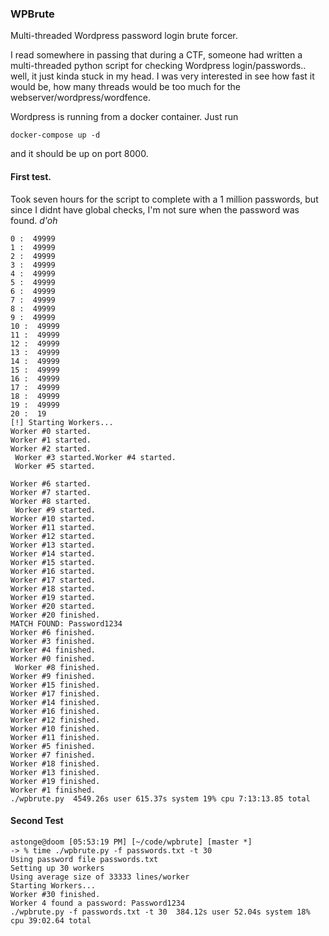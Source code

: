 ### WPBrute

Multi-threaded Wordpress password login brute forcer.

I read somewhere in passing that during a CTF, someone had written a multi-threaded python script for checking Wordpress login/passwords.. well, it just kinda stuck in my head. I was very interested in see how fast it would be, how many threads would be too much for the webserver/wordpress/wordfence.

Wordpress is running from a docker container. Just run

```
docker-compose up -d
```

and it should be up on port 8000.


#### First test.
Took seven hours for the script to complete with a 1 million passwords, but since I didnt have global checks, I'm not sure when the password was found.
*d'oh*

```
0 :  49999
1 :  49999
2 :  49999
3 :  49999
4 :  49999
5 :  49999
6 :  49999
7 :  49999
8 :  49999
9 :  49999
10 :  49999
11 :  49999
12 :  49999
13 :  49999
14 :  49999
15 :  49999
16 :  49999
17 :  49999
18 :  49999
19 :  49999
20 :  19
[!] Starting Workers...
Worker #0 started.
Worker #1 started.
Worker #2 started.
 Worker #3 started.Worker #4 started.
 Worker #5 started.

Worker #6 started.
Worker #7 started.
Worker #8 started.
 Worker #9 started.
Worker #10 started.
Worker #11 started.
Worker #12 started.
Worker #13 started.
Worker #14 started.
Worker #15 started.
Worker #16 started.
Worker #17 started.
Worker #18 started.
Worker #19 started.
Worker #20 started.
Worker #20 finished.
MATCH FOUND: Password1234
Worker #6 finished.
Worker #3 finished.
Worker #4 finished.
Worker #0 finished.
 Worker #8 finished.
Worker #9 finished.
Worker #15 finished.
Worker #17 finished.
Worker #14 finished.
Worker #16 finished.
Worker #12 finished.
Worker #10 finished.
Worker #11 finished.
Worker #5 finished.
Worker #7 finished.
Worker #18 finished.
Worker #13 finished.
Worker #19 finished.
Worker #1 finished.
./wpbrute.py  4549.26s user 615.37s system 19% cpu 7:13:13.85 total
```


#### Second Test
```
astonge@doom [05:53:19 PM] [~/code/wpbrute] [master *]
-> % time ./wpbrute.py -f passwords.txt -t 30
Using password file passwords.txt
Setting up 30 workers
Using average size of 33333 lines/worker
Starting Workers...
Worker #30 finished.
Worker 4 found a password: Password1234
./wpbrute.py -f passwords.txt -t 30  384.12s user 52.04s system 18% cpu 39:02.64 total
```
